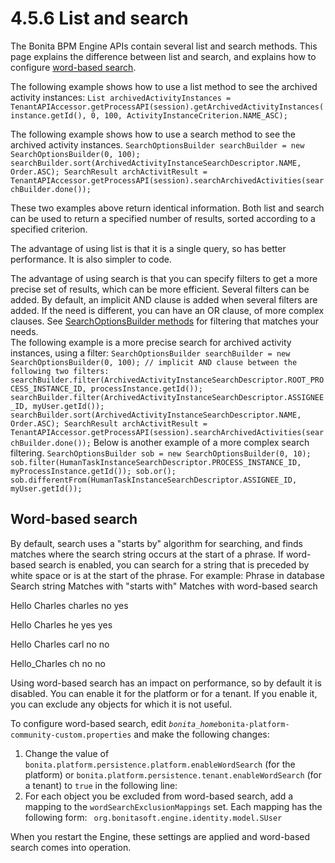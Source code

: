 # 4.5.6 List and search

The Bonita BPM Engine APIs contain several list and search methods. This page explains the difference between list and search, and explains how to configure [word-based search](#word_based_search).

The following example shows how to use a list method to see the archived activity instances:
`
List archivedActivityInstances = TenantAPIAccessor.getProcessAPI(session).getArchivedActivityInstances(instance.getId(), 0, 100, ActivityInstanceCriterion.NAME_ASC);
`

The following example shows how to use a search method to see the archived activity instances.
`
SearchOptionsBuilder searchBuilder = new SearchOptionsBuilder(0, 100);
searchBuilder.sort(ArchivedActivityInstanceSearchDescriptor.NAME, Order.ASC);
SearchResult archActivitResult = TenantAPIAccessor.getProcessAPI(session).searchArchivedActivities(searchBuilder.done());
`

These two examples above return identical information. Both list and search can be used to return a specified number of results, sorted according to a specified criterion.

The advantage of using list is that it is a single query, so has better performance. It is also simpler to code. 

The advantage of using search is that you can specify filters to get a more precise set of results, which can be more efficient. Several filters can be added. By default, an implicit AND clause is added when several filters are added. If the need is different,
you can have an OR clause, of more complex clauses. See [SearchOptionsBuilder methods](http://documentation.bonitasoft.com/javadoc/api/7.1/org/bonitasoft/engine/search/SearchOptionsBuilder.md) for filtering that matches your needs.   
The following example is a more precise search for archived activity instances, using a filter:
`
SearchOptionsBuilder searchBuilder = new SearchOptionsBuilder(0, 100);
// implicit AND clause between the following two filters:
searchBuilder.filter(ArchivedActivityInstanceSearchDescriptor.ROOT_PROCESS_INSTANCE_ID, processInstance.getId());
searchBuilder.filter(ArchivedActivityInstanceSearchDescriptor.ASSIGNEE_ID, myUser.getId());
searchBuilder.sort(ArchivedActivityInstanceSearchDescriptor.NAME, Order.ASC);
SearchResult archActivitResult = TenantAPIAccessor.getProcessAPI(session).searchArchivedActivities(searchBuilder.done());
`
Below is another example of a more complex search filtering.
`
SearchOptionsBuilder sob = new SearchOptionsBuilder(0, 10);
sob.filter(HumanTaskInstanceSearchDescriptor.PROCESS_INSTANCE_ID, myProcessInstance.getId());
sob.or();
sob.differentFrom(HumanTaskInstanceSearchDescriptor.ASSIGNEE_ID, myUser.getId());
`

## Word-based search

By default, search uses a "starts by" algorithm for searching, and finds matches where the search string occurs at the start of a phrase. 
If word-based search is enabled, you can search for a string that is preceded by white space or is at the start of the phrase. 
For example:
Phrase in database
Search string
Matches with "starts with"
Matches with word-based search

Hello Charles
charles
no
yes

Hello Charles
he
yes
yes

Hello Charles
carl
no
no

Hello\_Charles
ch
no
no

  
Using word-based search has an impact on performance, so by default it is disabled. You can enable it for the platform or for a tenant. If you enable it, you can exclude any objects for which it is not useful.

To configure word-based search, edit _`bonita_home`_`bonita-platform-community-custom.properties` and make the following changes: 

1. Change the value of `bonita.platform.persistence.platform.enableWordSearch` (for the platform) or 
`bonita.platform.persistence.tenant.enableWordSearch` (for a tenant) to `true` in the following line:
`
`
2. For each object you be excluded from word-based search, add a mapping to the `wordSearchExclusionMappings` set. Each mapping has the following form:
`
org.bonitasoft.engine.identity.model.SUser`

When you restart the Engine, these settings are applied and word-based search comes into operation.